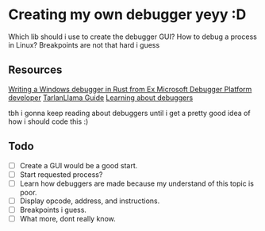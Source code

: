 # Creating my own debugger yeyy :D

Which lib should i use to create the debugger GUI?
How to debug a process in Linux?
Breakpoints are not that hard i guess

## Resources

[Writing a Windows debugger in Rust from Ex Microsoft Debugger Platform developer](timdbg.com/posts/writing-a-debugger-from-scratch-part-1/)
[TarlanLlama Guide](https://github.com/TartanLlama/writing-a-linux-debugger/blob/master/manuscript/setup.md)
[Learning about debuggers](https://werat.dev/blog/learning-about-debuggers/)


tbh i gonna keep reading about debuggers until i get a pretty good idea of how i should code this :)

## Todo

- [ ] Create a GUI would be a good start.
- [ ] Start requested process?
- [ ] Learn how debuggers are made because my understand of this topic is poor.
- [ ] Display opcode, address, and instructions.
- [ ] Breakpoints i guess.
- [ ] What more, dont really know.
